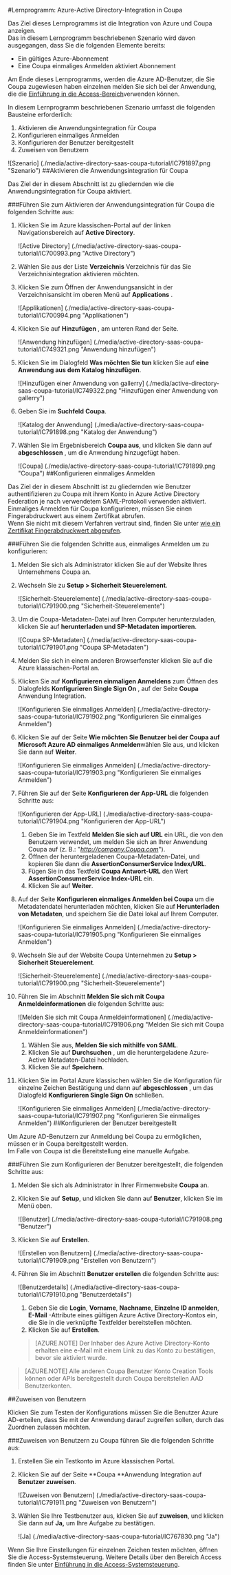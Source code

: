 <properties 
    pageTitle="Lernprogramm: Azure-Active Directory-Integration in Coupa | Microsoft Azure" 
    description="Informationen Sie zur Verwendung von Coupa mit Azure Active Directory einmaliges Anmelden, automatisierte Bereitstellung und mehr aktivieren!" 
    services="active-directory" 
    authors="jeevansd"  
    documentationCenter="na" 
    manager="femila"/>
<tags 
    ms.service="active-directory" 
    ms.devlang="na" 
    ms.topic="article" 
    ms.tgt_pltfrm="na" 
    ms.workload="identity" 
    ms.date="09/29/2016" 
    ms.author="jeedes" />

#<a name="tutorial-azure-active-directory-integration-with-coupa"></a>Lernprogramm: Azure-Active Directory-Integration in Coupa

Das Ziel dieses Lernprogramms ist die Integration von Azure und Coupa anzeigen.  
Das in diesem Lernprogramm beschriebenen Szenario wird davon ausgegangen, dass Sie die folgenden Elemente bereits:

-   Ein gültiges Azure-Abonnement
-   Eine Coupa einmaliges Anmelden aktiviert Abonnement

Am Ende dieses Lernprogramms, werden die Azure AD-Benutzer, die Sie Coupa zugewiesen haben einzelnen melden Sie sich bei der Anwendung, die die [Einführung in die Access-Bereich](active-directory-saas-access-panel-introduction.md)verwenden können.

In diesem Lernprogramm beschriebenen Szenario umfasst die folgenden Bausteine erforderlich:

1.  Aktivieren die Anwendungsintegration für Coupa
2.  Konfigurieren einmaliges Anmelden
3.  Konfigurieren der Benutzer bereitgestellt
4.  Zuweisen von Benutzern

![Szenario] (./media/active-directory-saas-coupa-tutorial/IC791897.png "Szenario")
##<a name="enabling-the-application-integration-for-coupa"></a>Aktivieren die Anwendungsintegration für Coupa

Das Ziel der in diesem Abschnitt ist zu gliedernden wie die Anwendungsintegration für Coupa aktiviert.

###<a name="to-enable-the-application-integration-for-coupa-perform-the-following-steps"></a>Führen Sie zum Aktivieren der Anwendungsintegration für Coupa die folgenden Schritte aus:

1.  Klicken Sie im Azure klassischen-Portal auf der linken Navigationsbereich auf **Active Directory**.

    ![Active Directory] (./media/active-directory-saas-coupa-tutorial/IC700993.png "Active Directory")

2.  Wählen Sie aus der Liste **Verzeichnis** Verzeichnis für das Sie Verzeichnisintegration aktivieren möchten.

3.  Klicken Sie zum Öffnen der Anwendungsansicht in der Verzeichnisansicht im oberen Menü auf **Applications** .

    ![Applikationen] (./media/active-directory-saas-coupa-tutorial/IC700994.png "Applikationen")

4.  Klicken Sie auf **Hinzufügen** , am unteren Rand der Seite.

    ![Anwendung hinzufügen] (./media/active-directory-saas-coupa-tutorial/IC749321.png "Anwendung hinzufügen")

5.  Klicken Sie im Dialogfeld **Was möchten Sie tun** klicken Sie auf **eine Anwendung aus dem Katalog hinzufügen**.

    ![Hinzufügen einer Anwendung von gallerry] (./media/active-directory-saas-coupa-tutorial/IC749322.png "Hinzufügen einer Anwendung von gallerry")

6.  Geben Sie im **Suchfeld** **Coupa**.

    ![Katalog der Anwendung] (./media/active-directory-saas-coupa-tutorial/IC791898.png "Katalog der Anwendung")

7.  Wählen Sie im Ergebnisbereich **Coupa aus**, und klicken Sie dann auf **abgeschlossen** , um die Anwendung hinzugefügt haben.

    ![Coupa] (./media/active-directory-saas-coupa-tutorial/IC791899.png "Coupa")
##<a name="configuring-single-sign-on"></a>Konfigurieren einmaliges Anmelden

Das Ziel der in diesem Abschnitt ist zu gliedernden wie Benutzer authentifizieren zu Coupa mit ihrem Konto in Azure Active Directory Federation je nach verwendetem SAML-Protokoll verwenden aktiviert.  
Einmaliges Anmelden für Coupa konfigurieren, müssen Sie einen Fingerabdruckwert aus einem Zertifikat abrufen.  
Wenn Sie nicht mit diesem Verfahren vertraut sind, finden Sie unter [wie ein Zertifikat Fingerabdruckwert abgerufen](http://youtu.be/YKQF266SAxI).

###<a name="to-configure-single-sign-on-perform-the-following-steps"></a>Führen Sie die folgenden Schritte aus, einmaliges Anmelden um zu konfigurieren:

1.  Melden Sie sich als Administrator klicken Sie auf der Website Ihres Unternehmens Coupa an.

2.  Wechseln Sie zu **Setup \> Sicherheit Steuerelement**.

    ![Sicherheit-Steuerelemente] (./media/active-directory-saas-coupa-tutorial/IC791900.png "Sicherheit-Steuerelemente")

3.  Um die Coupa-Metadaten-Datei auf Ihren Computer herunterzuladen, klicken Sie auf **herunterladen und SP-Metadaten importieren**.

    ![Coupa SP-Metadaten] (./media/active-directory-saas-coupa-tutorial/IC791901.png "Coupa SP-Metadaten")

4.  Melden Sie sich in einem anderen Browserfenster klicken Sie auf die Azure klassischen-Portal an.

5.  Klicken Sie auf **Konfigurieren einmaligen Anmeldens** zum Öffnen des Dialogfelds **Konfigurieren Single Sign On** , auf der Seite **Coupa** Anwendung Integration.

    ![Konfigurieren Sie einmaliges Anmelden] (./media/active-directory-saas-coupa-tutorial/IC791902.png "Konfigurieren Sie einmaliges Anmelden")

6.  Klicken Sie auf der Seite **Wie möchten Sie Benutzer bei der Coupa auf** **Microsoft Azure AD einmaliges Anmelden**wählen Sie aus, und klicken Sie dann auf **Weiter**.

    ![Konfigurieren Sie einmaliges Anmelden] (./media/active-directory-saas-coupa-tutorial/IC791903.png "Konfigurieren Sie einmaliges Anmelden")

7.  Führen Sie auf der Seite **Konfigurieren der App-URL** die folgenden Schritte aus:

    ![Konfigurieren der App-URL] (./media/active-directory-saas-coupa-tutorial/IC791904.png "Konfigurieren der App-URL")

    1.  Geben Sie im Textfeld **Melden Sie sich auf URL** ein URL, die von den Benutzern verwendet, um melden Sie sich an Ihrer Anwendung Coupa auf (z. B.: "*http://company.Coupa.com*").
    2.  Öffnen der heruntergeladenen Coupa-Metadaten-Datei, und kopieren Sie dann die **AssertionConsumerService Index/URL**.
    3.  Fügen Sie in das Textfeld **Coupa Antwort-URL** den Wert **AssertionConsumerService Index-URL** ein.
    4.  Klicken Sie auf **Weiter**.

8.  Auf der Seite **Konfigurieren einmaliges Anmelden bei Coupa** um die Metadatendatei herunterladen möchten, klicken Sie auf **Herunterladen von Metadaten**, und speichern Sie die Datei lokal auf Ihrem Computer.

    ![Konfigurieren Sie einmaliges Anmelden] (./media/active-directory-saas-coupa-tutorial/IC791905.png "Konfigurieren Sie einmaliges Anmelden")

9.  Wechseln Sie auf der Website Coupa Unternehmen zu **Setup \> Sicherheit Steuerelement**.

    ![Sicherheit-Steuerelemente] (./media/active-directory-saas-coupa-tutorial/IC791900.png "Sicherheit-Steuerelemente")

10. Führen Sie im Abschnitt **Melden Sie sich mit Coupa Anmeldeinformationen** die folgenden Schritte aus:

    ![Melden Sie sich mit Coupa Anmeldeinformationen] (./media/active-directory-saas-coupa-tutorial/IC791906.png "Melden Sie sich mit Coupa Anmeldeinformationen")

    1.  Wählen Sie aus, **Melden Sie sich mithilfe von SAML**.
    2.  Klicken Sie auf **Durchsuchen** , um die heruntergeladene Azure-Active Metadaten-Datei hochladen.
    3.  Klicken Sie auf **Speichern**.

11. Klicken Sie im Portal Azure klassischen wählen Sie die Konfiguration für einzelne Zeichen Bestätigung und dann auf **abgeschlossen** , um das Dialogfeld **Konfigurieren Single Sign On** schließen.

    ![Konfigurieren Sie einmaliges Anmelden] (./media/active-directory-saas-coupa-tutorial/IC791907.png "Konfigurieren Sie einmaliges Anmelden")
##<a name="configuring-user-provisioning"></a>Konfigurieren der Benutzer bereitgestellt

Um Azure AD-Benutzern zur Anmeldung bei Coupa zu ermöglichen, müssen er in Coupa bereitgestellt werden.  
Im Falle von Coupa ist die Bereitstellung eine manuelle Aufgabe.

###<a name="to-configure-user-provisioning-perform-the-following-steps"></a>Führen Sie zum Konfigurieren der Benutzer bereitgestellt, die folgenden Schritte aus:

1.  Melden Sie sich als Administrator in Ihrer Firmenwebsite **Coupa** an.

2.  Klicken Sie auf **Setup**, und klicken Sie dann auf **Benutzer**, klicken Sie im Menü oben.

    ![Benutzer] (./media/active-directory-saas-coupa-tutorial/IC791908.png "Benutzer")

3.  Klicken Sie auf **Erstellen**.

    ![Erstellen von Benutzern] (./media/active-directory-saas-coupa-tutorial/IC791909.png "Erstellen von Benutzern")

4.  Führen Sie im Abschnitt **Benutzer erstellen** die folgenden Schritte aus:

    ![Benutzerdetails] (./media/active-directory-saas-coupa-tutorial/IC791910.png "Benutzerdetails")

    1.  Geben Sie die **Login**, **Vorname**, **Nachname**, **Einzelne ID anmelden**, **E-Mail** -Attribute eines gültigen Azure Active Directory-Kontos ein, die Sie in die verknüpfte Textfelder bereitstellen möchten.
    2.  Klicken Sie auf **Erstellen**.

    >[AZURE.NOTE] Der Inhaber des Azure Active Directory-Konto erhalten eine e-Mail mit einem Link zu das Konto zu bestätigen, bevor sie aktiviert wurde.

>[AZURE.NOTE] Alle anderen Coupa Benutzer Konto Creation Tools können oder APIs bereitgestellt durch Coupa bereitstellen AAD Benutzerkonten.

##<a name="assigning-users"></a>Zuweisen von Benutzern

Klicken Sie zum Testen der Konfigurations müssen Sie die Benutzer Azure AD-erteilen, dass Sie mit der Anwendung darauf zugreifen sollen, durch das Zuordnen zulassen möchten.

###<a name="to-assign-users-to-coupa-perform-the-following-steps"></a>Zuweisen von Benutzern zu Coupa führen Sie die folgenden Schritte aus:

1.  Erstellen Sie ein Testkonto im Azure klassischen Portal.

2.  Klicken Sie auf der Seite **Coupa **Anwendung Integration auf **Benutzer zuweisen**.

    ![Zuweisen von Benutzern] (./media/active-directory-saas-coupa-tutorial/IC791911.png "Zuweisen von Benutzern")

3.  Wählen Sie Ihre Testbenutzer aus, klicken Sie auf **zuweisen**, und klicken Sie dann auf **Ja,** um Ihre Aufgabe zu bestätigen.

    ![Ja] (./media/active-directory-saas-coupa-tutorial/IC767830.png "Ja")

Wenn Sie Ihre Einstellungen für einzelnen Zeichen testen möchten, öffnen Sie die Access-Systemsteuerung. Weitere Details über den Bereich Access finden Sie unter [Einführung in die Access-Systemsteuerung](active-directory-saas-access-panel-introduction.md).
